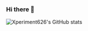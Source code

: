 ### Hi there 👋

![Xperiment626's GitHub stats](https://github-readme-stats.vercel.app/api?username=Xperiment626&show_icons=true&theme=synthwave)

<!--
**Xperiment626/Xperiment626** is a ✨ _special_ ✨ repository because its `README.md` (this file) appears on your GitHub profile.

Here are some ideas to get you started:

- 🔭 I’m currently working on ...
- 🌱 I’m currently learning ...
- 👯 I’m looking to collaborate on ...
- 🤔 I’m looking for help with ...
- 💬 Ask me about ...
- 📫 How to reach me: ...
- 😄 Pronouns: ...
- ⚡ Fun fact: ...
-->

